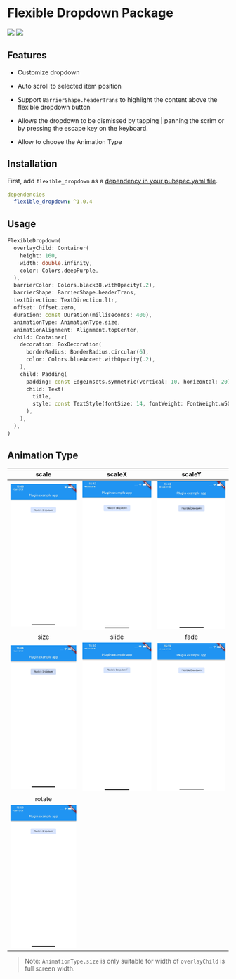 # Flexible Dropdown Package

<div align="left">
<a href="https://pub.dev/packages/flexible_dropdown" rel="noopener" target="_blank"><img src="https://img.shields.io/pub/v/flexible_dropdown"></a>
<a href="https://flutter.dev/" rel="noopener" target="_blank"><img src="https://img.shields.io/badge/platform-flutter-ff69b4.svg"></a>
</div>


## Features

* Customize dropdown

* Auto scroll to selected item position

* Support `BarrierShape.headerTrans` to highlight the content above the flexible dropdown button

* Allows the dropdown to be dismissed by tapping | panning the scrim or by pressing the escape key on the keyboard.

* Allow to choose the Animation Type

## Installation

First, add `flexible_dropdown` as a [dependency in your pubspec.yaml file](https://flutter.dev/using-packages/).

```yaml
dependencies
  flexible_dropdown: ^1.0.4
```

## Usage

```dart
FlexibleDropdown(
  overlayChild: Container(
    height: 160,
    width: double.infinity,
    color: Colors.deepPurple,
  ),
  barrierColor: Colors.black38.withOpacity(.2),
  barrierShape: BarrierShape.headerTrans,
  textDirection: TextDirection.ltr,
  offset: Offset.zero,
  duration: const Duration(milliseconds: 400),
  animationType: AnimationType.size,
  animationAlignment: Alignment.topCenter,
  child: Container(
    decoration: BoxDecoration(
      borderRadius: BorderRadius.circular(6),
      color: Colors.blueAccent.withOpacity(.2),
    ),
    child: Padding(
      padding: const EdgeInsets.symmetric(vertical: 10, horizontal: 20),
      child: Text(
        title,
        style: const TextStyle(fontSize: 14, fontWeight: FontWeight.w500),
      ),
    ),
  ),
)
```

## Animation Type
|scale|scaleX|scaleY|
|:-------------------------:|:-------------------------:|:-------------------------:|
|![](assets/scale.gif)|![](assets/scaleX.gif)|![](assets/scaleY.gif)|
|size|slide|fade|
|![](assets/size.gif)|![](assets/slide.gif)|![](assets/fade.gif)|
|rotate|||
|![](assets/rotate.gif)|||

> Note: `AnimationType.size` is only suitable for width of `overlayChild` is full screen width.
